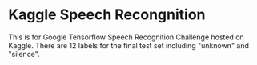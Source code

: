 # Kaggle Speech Recongnition

This is for Google Tensorflow Speech Recognition Challenge hosted on Kaggle. There are 12 labels for the final test set including "unknown" and "silence".

